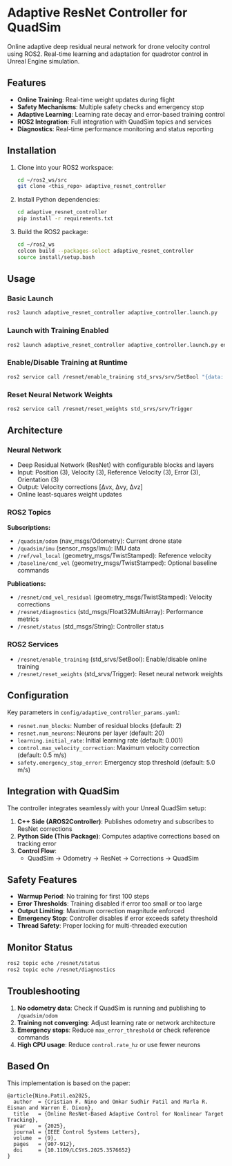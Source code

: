 # Adaptive ResNet Controller for QuadSim

Online adaptive deep residual neural network for drone velocity control using ROS2. Real-time learning and adaptation for quadrotor control in Unreal Engine simulation.

## Features

- **Online Training**: Real-time weight updates during flight
- **Safety Mechanisms**: Multiple safety checks and emergency stop
- **Adaptive Learning**: Learning rate decay and error-based training control
- **ROS2 Integration**: Full integration with QuadSim topics and services
- **Diagnostics**: Real-time performance monitoring and status reporting

## Installation

1. Clone into your ROS2 workspace:
   ```bash
   cd ~/ros2_ws/src
   git clone <this_repo> adaptive_resnet_controller
   ```

2. Install Python dependencies:
   ```bash
   cd adaptive_resnet_controller
   pip install -r requirements.txt
   ```

3. Build the ROS2 package:
   ```bash
   cd ~/ros2_ws
   colcon build --packages-select adaptive_resnet_controller
   source install/setup.bash
   ```

## Usage

### Basic Launch
```bash
ros2 launch adaptive_resnet_controller adaptive_controller.launch.py
```

### Launch with Training Enabled
```bash
ros2 launch adaptive_resnet_controller adaptive_controller.launch.py enable_training:=true
```

### Enable/Disable Training at Runtime
```bash
ros2 service call /resnet/enable_training std_srvs/srv/SetBool "{data: true}"
```

### Reset Neural Network Weights
```bash
ros2 service call /resnet/reset_weights std_srvs/srv/Trigger
```

## Architecture

### Neural Network
- Deep Residual Network (ResNet) with configurable blocks and layers
- Input: Position (3), Velocity (3), Reference Velocity (3), Error (3), Orientation (3)
- Output: Velocity corrections [Δvx, Δvy, Δvz]
- Online least-squares weight updates

### ROS2 Topics

**Subscriptions:**
- `/quadsim/odom` (nav_msgs/Odometry): Current drone state
- `/quadsim/imu` (sensor_msgs/Imu): IMU data
- `/ref/vel_local` (geometry_msgs/TwistStamped): Reference velocity
- `/baseline/cmd_vel` (geometry_msgs/TwistStamped): Optional baseline commands

**Publications:**
- `/resnet/cmd_vel_residual` (geometry_msgs/TwistStamped): Velocity corrections
- `/resnet/diagnostics` (std_msgs/Float32MultiArray): Performance metrics
- `/resnet/status` (std_msgs/String): Controller status

### ROS2 Services
- `/resnet/enable_training` (std_srvs/SetBool): Enable/disable online training
- `/resnet/reset_weights` (std_srvs/Trigger): Reset neural network weights

## Configuration

Key parameters in `config/adaptive_controller_params.yaml`:

- `resnet.num_blocks`: Number of residual blocks (default: 2)
- `resnet.num_neurons`: Neurons per layer (default: 20)
- `learning.initial_rate`: Initial learning rate (default: 0.001)
- `control.max_velocity_correction`: Maximum velocity correction (default: 0.5 m/s)
- `safety.emergency_stop_error`: Emergency stop threshold (default: 5.0 m/s)

## Integration with QuadSim

The controller integrates seamlessly with your Unreal QuadSim setup:

1. **C++ Side (AROS2Controller)**: Publishes odometry and subscribes to ResNet corrections
2. **Python Side (This Package)**: Computes adaptive corrections based on tracking error
3. **Control Flow**:
   - QuadSim → Odometry → ResNet → Corrections → QuadSim

## Safety Features

- **Warmup Period**: No training for first 100 steps
- **Error Thresholds**: Training disabled if error too small or too large
- **Output Limiting**: Maximum correction magnitude enforced
- **Emergency Stop**: Controller disables if error exceeds safety threshold
- **Thread Safety**: Proper locking for multi-threaded execution

## Monitor Status

```bash
ros2 topic echo /resnet/status
ros2 topic echo /resnet/diagnostics
```

## Troubleshooting

1. **No odometry data**: Check if QuadSim is running and publishing to `/quadsim/odom`
2. **Training not converging**: Adjust learning rate or network architecture
3. **Emergency stops**: Reduce `max_error_threshold` or check reference commands
4. **High CPU usage**: Reduce `control.rate_hz` or use fewer neurons

## Based On

This implementation is based on the paper:

```
@article{Nino.Patil.ea2025,
  author  = {Cristian F. Nino and Omkar Sudhir Patil and Marla R. Eisman and Warren E. Dixon},
  title   = {Online ResNet-Based Adaptive Control for Nonlinear Target Tracking},
  year    = {2025},
  journal = {IEEE Control Systems Letters},
  volume  = {9},
  pages   = {907-912},
  doi     = {10.1109/LCSYS.2025.3576652}
}
```
